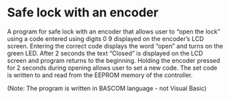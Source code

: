 # Safe lock with an encoder
A program for safe lock with an encoder that allows user to “open the lock” using a code entered using digits 0 9 displayed on the encoder’s LCD screen. Entering the correct code displays the word “open” and turns on the green LED. After 2 seconds the text “Closed” is displayed on the LCD screen and program returns to the beginning. Holding the encoder pressed for 2 seconds during opening allows user to set a new code. The set code is written to and read from the EEPROM memory of the controller.

(Note: The program is written in BASCOM language - not Visual Basic)
